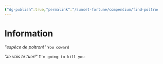 ```yaml
---
{"dg-publish":true,"permalink":"/sunset-fortune/compendium/find-poltroon/","tags":["faction"],"noteIcon":"","created":"2024-01-28T10:52:36.455+10:30"}
---
```


# Information
*"espèce de poltron!"* 
`You coward`


*"Je vais te tuer!"* 
`I'm going to kill you`
